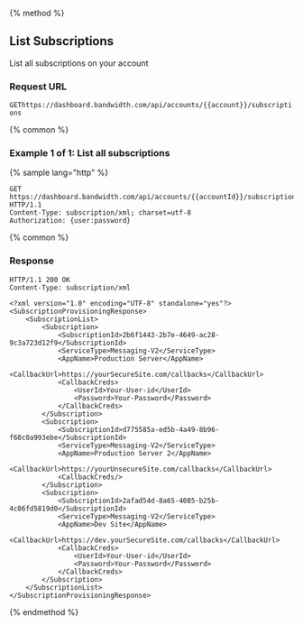 {% method %}

## List Subscriptions

List all subscriptions on your account

### Request URL

<code class="get">GET</code>`https://dashboard.bandwidth.com/api/accounts/{{account}}/subscriptions`


{% common %}

### Example 1 of 1: List all subscriptions

{% sample lang="http" %}

```http
GET https://dashboard.bandwidth.com/api/accounts/{{accountId}}/subscriptions HTTP/1.1
Content-Type: subscription/xml; charset=utf-8
Authorization: {user:password}
```

{% common %}

### Response

```http
HTTP/1.1 200 OK
Content-Type: subscription/xml

<?xml version="1.0" encoding="UTF-8" standalone="yes"?>
<SubscriptionProvisioningResponse>
    <SubscriptionList>
        <Subscription>
            <SubscriptionId>2b6f1443-2b7e-4649-ac28-9c3a723d12f9</SubscriptionId>
            <ServiceType>Messaging-V2</ServiceType>
            <AppName>Production Server</AppName>
            <CallbackUrl>https://yourSecureSite.com/callbacks</CallbackUrl>
            <CallbackCreds>
                <UserId>Your-User-id</UserId>
                <Password>Your-Password</Password>
            </CallbackCreds>
        </Subscription>
        <Subscription>
            <SubscriptionId>d775585a-ed5b-4a49-8b96-f68c0a993ebe</SubscriptionId>
            <ServiceType>Messaging-V2</ServiceType>
            <AppName>Production Server 2</AppName>
            <CallbackUrl>https://yourUnsecureSite.com/callbacks</CallbackUrl>
            <CallbackCreds/>
        </Subscription>
        <Subscription>
            <SubscriptionId>2afad54d-8a65-4085-b25b-4c86fd5819d0</SubscriptionId>
            <ServiceType>Messaging-V2</ServiceType>
            <AppName>Dev Site</AppName>
            <CallbackUrl>https://dev.yourSecureSite.com/callbacks</CallbackUrl>
            <CallbackCreds>
                <UserId>Your-User-id</UserId>
                <Password>Your-Password</Password>
            </CallbackCreds>
        </Subscription>
    </SubscriptionList>
</SubscriptionProvisioningResponse>
```

{% endmethod %}